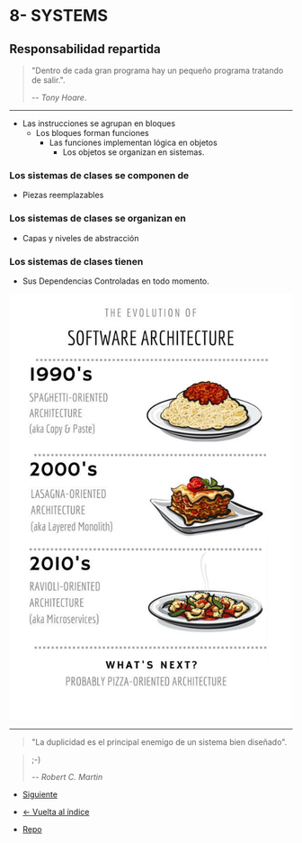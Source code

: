 # 8- SYSTEMS

## Responsabilidad repartida

> "Dentro de cada gran programa hay un pequeño programa tratando de salir.".
>
> -- _Tony Hoare_.

---

- Las instrucciones se agrupan en bloques
  - Los bloques forman funciones
    - Las funciones implementan lógica en objetos
      - Los objetos se organizan en sistemas.

### Los sistemas de clases se componen de

- Piezas reemplazables

### Los sistemas de clases se organizan en

- Capas y niveles de abstracción

### Los sistemas de clases tienen

- Sus Dependencias Controladas en todo momento.

![Pasta Code](./pasta_code.jpg)

---

> "La duplicidad es el principal enemigo de un sistema bien diseñado".

> ;-)
>
> -- _Robert C. Martin_

- [Siguiente](./9-factories.md)

- [<- Vuelta al índice ](./)

- [Repo](https://github.com/AcademiaBinaria/CleanCode)

